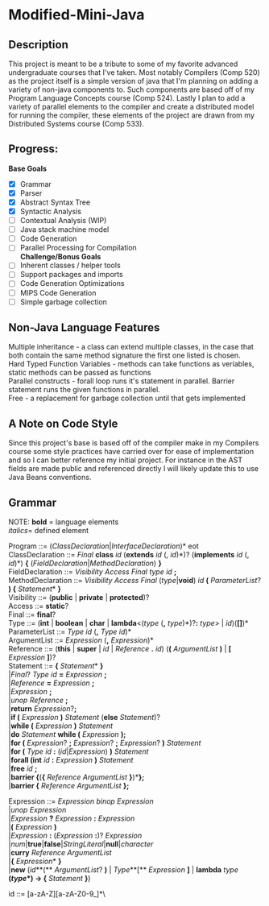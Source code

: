 # Modified-Mini-Java

## Description
This project is meant to be a tribute to some of my favorite advanced undergraduate courses that I've taken.
Most notably Compilers (Comp 520) as the project itself is a simple version of java that I'm planning on adding a variety of non-java components to.
Such components are based off of my Program Language Concepts course (Comp 524). 
Lastly I plan to add a variety of parallel elements to the compiler and create a distributed model for running the compiler, these elements of the project are drawn from my Distributed Systems course (Comp 533). 

## Progress:
**Base Goals**
 - [x] Grammar
 - [x] Parser
 - [x] Abstract Syntax Tree
 - [x] Syntactic Analysis
 - [ ] Contextual Analysis (WIP)
 - [ ] Java stack machine model
 - [ ] Code Generation
 - [ ] Parallel Processing for Compilation\
**Challenge/Bonus Goals**
 - [ ] Inherent classes / helper tools 
 - [ ] Support packages and imports
 - [ ] Code Generation Optimizations
 - [ ] MIPS Code Generation
 - [ ] Simple garbage collection

## Non-Java Language Features
Multiple inheritance - a class can extend multiple classes, in the case that both contain the same method signature the first one listed is chosen. \
Hard Typed Function Variables - methods can take functions as veriables, static methods can be passed as functions \
Parallel constructs - forall loop runs it's statement in parallel. Barrier statement runs the given functions in parallel. \
Free - a replacement for garbage collection until that gets implemented

## A Note on Code Style
Since this project's base is based off of the compiler make in my Compilers course some style practices have carried over for ease of implementation and so I can better reference my initial project. For instance in the AST fields are made public and referenced directly I will likely update this to use Java Beans conventions.  

## Grammar 
NOTE:   **bold** = language elements\
        *italics*= defined element 

Program ::= (*ClassDeclaration*|*InterfaceDeclaration*)\* eot\
ClassDeclaration ::= *Final* **class** *id* (**extends** *id* (, *id*)\*)? (**implements** *id* (, *id*)\*) **{** (*FieldDeclaration*|*MethodDeclaration*) **}**\
FieldDeclaration ::= *Visibility* *Access* *Final* *type* *id* **;**\
MethodDeclaration ::= *Visibility* *Access* *Final* (*type*|**void**) *id* **(** *ParameterList*? **) {** *Statement*\* **}** \
Visibility ::= (**public** | **private** | **protected**)? \
Access ::= **static**?\
Final ::= **final**?\
Type ::= (**int** | **boolean** | **char** | **lambda**<(*type* (**,** *type*)\*)?**:** *type*> | *id*)(**[]**)\*\
ParameterList ::= *Type* *id* (**,** *Type* *id*)\*\
ArgumentList ::= *Expression* (**,** *Expression*)\*\
Reference ::= (**this** | **super** | *id* | *Reference* **.** *id*) (**(** *ArgumentList* **)** | **[** *Expression* **]**)? \
Statement ::=  **{** *Statement*\* **}**\
              |*Final*? *Type* *id* **=** *Expression* **;**\
              |*Reference* **=** *Expression* **;**\
              |*Expression* **;**\
              |*unop* *Reference* **;**\
              |**return** *Expression*?**;**\
              |**if (** *Expression* **)** *Statement* (**else** *Statement*)?\
              |**while (** *Expression* **)** *Statement*\
              |**do** *Statement* **while (** *Expression* **);**\
              |**for (** *Expression*? **;** *Expression*? **;** *Expression*? **)** *Statement*\
              |**for (** *Type* *id* **:** (*id*|*Expression*) **)** *Statement*\
              |**forall (int** *id* **:** *Expression* **)** *Statement*\
              |**free** *id* **;** \
              |**barrier {**(**{** *Reference* *ArgumentList* **}**)\***};**\
              |**barrier {** *Reference* *ArgumentList* **};**

Expression ::= *Expression* *binop* *Expression*\
              |*unop* *Expression*\
              |*Expression* **?** *Expression* **:** *Expression*\
              |**(** *Expression* **)**\
              |*Expression* **:** (*Expression* **:**)? *Expression*\
              |*num*|**true**|**false**|*StringLiteral*|**null**|*character*\
              |**curry** *Reference* *ArgumentList*\
              |**{** *Expression*\* **}**\
              |**new** (*id***(** *ArgumentList*? **)** | *Type***[** *Expression* **]** | **lambda** *type* **(***type*\***) -> {** *Statement* **}**)

id ::= [a-zA-Z][a-zA-Z0-9_]*\



